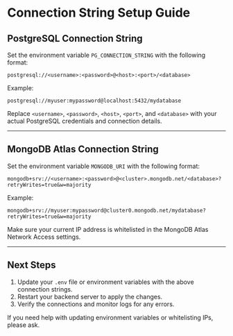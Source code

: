 # Connection String Setup Guide

## PostgreSQL Connection String

Set the environment variable `PG_CONNECTION_STRING` with the following format:

```
postgresql://<username>:<password>@<host>:<port>/<database>
```

Example:

```
postgresql://myuser:mypassword@localhost:5432/mydatabase
```

Replace `<username>`, `<password>`, `<host>`, `<port>`, and `<database>` with your actual PostgreSQL credentials and connection details.

---

## MongoDB Atlas Connection String

Set the environment variable `MONGODB_URI` with the following format:

```
mongodb+srv://<username>:<password>@<cluster>.mongodb.net/<database>?retryWrites=true&w=majority
```

Example:

```
mongodb+srv://myuser:mypassword@cluster0.mongodb.net/mydatabase?retryWrites=true&w=majority
```

Make sure your current IP address is whitelisted in the MongoDB Atlas Network Access settings.

---

## Next Steps

1. Update your `.env` file or environment variables with the above connection strings.
2. Restart your backend server to apply the changes.
3. Verify the connections and monitor logs for any errors.

If you need help with updating environment variables or whitelisting IPs, please ask.

